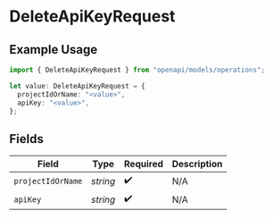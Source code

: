 # DeleteApiKeyRequest

## Example Usage

```typescript
import { DeleteApiKeyRequest } from "openapi/models/operations";

let value: DeleteApiKeyRequest = {
  projectIdOrName: "<value>",
  apiKey: "<value>",
};
```

## Fields

| Field              | Type               | Required           | Description        |
| ------------------ | ------------------ | ------------------ | ------------------ |
| `projectIdOrName`  | *string*           | :heavy_check_mark: | N/A                |
| `apiKey`           | *string*           | :heavy_check_mark: | N/A                |
